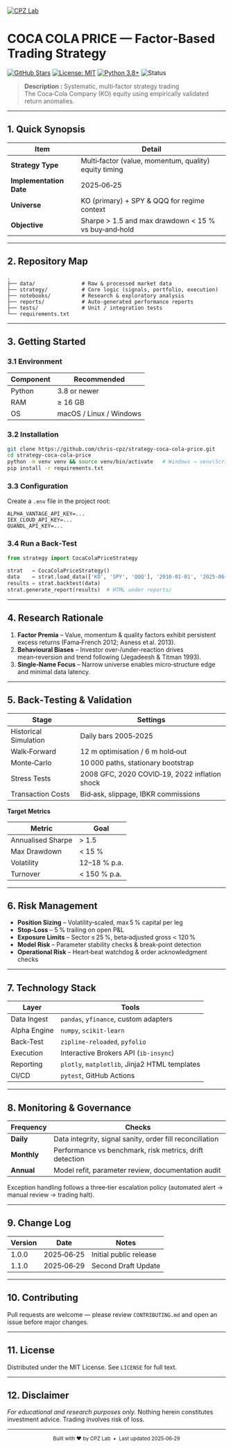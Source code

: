 [![CPZ Lab](https://drive.google.com/uc?id=1CqcRie0ztUhrCnmv5cqfNHgM3FIK4sFE)](https://ai.cpz-lab.com/)

# COCA COLA PRICE — Factor‑Based Trading Strategy

[![GitHub Stars](https://img.shields.io/github/stars/chris-cpz/strategy-coca-cola-price?style=flat-square)](https://github.com/chris-cpz/strategy-coca-cola-price)
[![License: MIT](https://img.shields.io/badge/License-MIT-yellow.svg?style=flat-square)](https://opensource.org/licenses/MIT)
[![Python 3.8+](https://img.shields.io/badge/python-3.8%2B-blue.svg?style=flat-square\&logo=python)](https://www.python.org/downloads/)
![Status](https://img.shields.io/badge/status-development-orange?style=flat-square)

> **Description :** Systematic, multi‑factor strategy trading The Coca‑Cola Company (KO) equity using empirically validated return anomalies.

---

## 1. Quick Synopsis

| Item                    | Detail                                                |
| ----------------------- | ----------------------------------------------------- |
| **Strategy Type**       | Multi‑factor (value, momentum, quality) equity timing |
| **Implementation Date** | 2025‑06‑25                                            |
| **Universe**            | KO (primary) + SPY & QQQ for regime context           |
| **Objective**           | Sharpe > 1.5 and max drawdown < 15 % vs buy‑and‑hold  |

---

## 2. Repository Map

```
.
├── data/               # Raw & processed market data
├── strategy/           # Core logic (signals, portfolio, execution)
├── notebooks/          # Research & exploratory analysis
├── reports/            # Auto‑generated performance reports
├── tests/              # Unit / integration tests
└── requirements.txt
```

---

## 3. Getting Started

### 3.1 Environment

| Component | Recommended             |
| --------- | ----------------------- |
| Python    | 3.8 or newer            |
| RAM       | ≥ 16 GB                 |
| OS        | macOS / Linux / Windows |

### 3.2 Installation

```bash
git clone https://github.com/chris-cpz/strategy-coca-cola-price.git
cd strategy-coca-cola-price
python -m venv venv && source venv/bin/activate   # Windows → venv\Scripts\activate
pip install -r requirements.txt
```

### 3.3 Configuration

Create a `.env` file in the project root:

```env
ALPHA_VANTAGE_API_KEY=...
IEX_CLOUD_API_KEY=...
QUANDL_API_KEY=...
```

### 3.4 Run a Back‑Test

```python
from strategy import CocaColaPriceStrategy

strat   = CocaColaPriceStrategy()
data    = strat.load_data(['KO', 'SPY', 'QQQ'], '2010-01-01', '2025-06-01')
results = strat.backtest(data)
strat.generate_report(results)  # HTML under reports/
```

---

## 4. Research Rationale

1. **Factor Premia** – Value, momentum & quality factors exhibit persistent excess returns (Fama‑French 2012; Asness et al. 2013).
2. **Behavioural Biases** – Investor over‑/under‑reaction drives mean‑reversion and trend following (Jegadeesh & Titman 1993).
3. **Single‑Name Focus** – Narrow universe enables micro‑structure edge and minimal data latency.

---

## 5. Back‑Testing & Validation

| Stage                 | Settings                                      |
| --------------------- | --------------------------------------------- |
| Historical Simulation | Daily bars 2005‑2025                          |
| Walk‑Forward          | 12 m optimisation / 6 m hold‑out              |
| Monte‑Carlo           | 10 000 paths, stationary bootstrap            |
| Stress Tests          | 2008 GFC, 2020 COVID‑19, 2022 inflation shock |
| Transaction Costs     | Bid‑ask, slippage, IBKR commissions           |

**Target Metrics**

| Metric            | Goal         |
| ----------------- | ------------ |
| Annualised Sharpe | > 1.5        |
| Max Drawdown      | < 15 %       |
| Volatility        | 12–18 % p.a. |
| Turnover          | < 150 % p.a. |

---

## 6. Risk Management

* **Position Sizing** – Volatility‑scaled, max 5 % capital per leg
* **Stop‑Loss** – 5 % trailing on open P\&L
* **Exposure Limits** – Sector ≤ 25 %, beta‑adjusted gross < 120 %
* **Model Risk** – Parameter stability checks & break‑point detection
* **Operational Risk** – Heart‑beat watchdog & order acknowledgment checks

---

## 7. Technology Stack

| Layer        | Tools                                         |
| ------------ | --------------------------------------------- |
| Data Ingest  | `pandas`, `yfinance`, custom adapters         |
| Alpha Engine | `numpy`, `scikit‑learn`                       |
| Back‑Test    | `zipline‑reloaded`, `pyfolio`                 |
| Execution    | Interactive Brokers API (`ib‑insync`)         |
| Reporting    | `plotly`, `matplotlib`, Jinja2 HTML templates |
| CI/CD        | `pytest`, GitHub Actions                      |

---

## 8. Monitoring & Governance

| Frequency   | Checks                                                   |
| ----------- | -------------------------------------------------------- |
| **Daily**   | Data integrity, signal sanity, order fill reconciliation |
| **Monthly** | Performance vs benchmark, risk metrics, drift detection  |
| **Annual**  | Model refit, parameter review, documentation audit       |

Exception handling follows a three‑tier escalation policy (automated alert → manual review → trading halt).

---

## 9. Change Log

| Version | Date       | Notes                                |
| ------- | ---------- | ------------------------------------ |
| 1.0.0   | 2025‑06‑25 | Initial public release               |
| 1.1.0   | 2025‑06‑29 | Second Draft Update |

---

## 10. Contributing

Pull requests are welcome — please review `CONTRIBUTING.md` and open an issue before major changes.

---

## 11. License

Distributed under the MIT License. See `LICENSE` for full text.

---

## 12. Disclaimer

*For educational and research purposes only.* Nothing herein constitutes investment advice. Trading involves risk of loss.

---

<p align="center"><sub>Built with ❤️ by CPZ Lab  •  Last updated 2025‑06‑29</sub></p>
